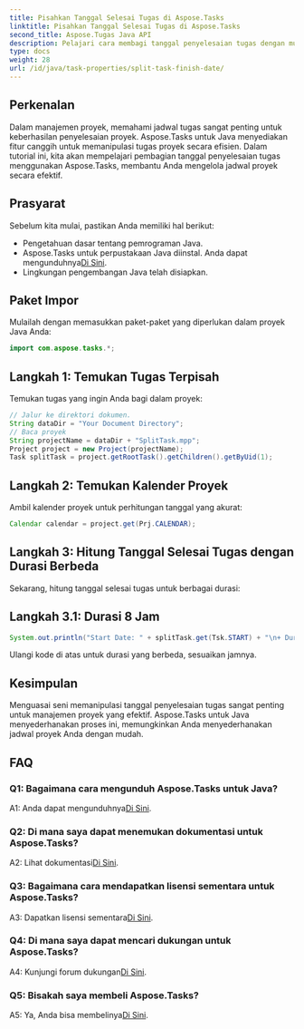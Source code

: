 ```yaml
---
title: Pisahkan Tanggal Selesai Tugas di Aspose.Tasks
linktitle: Pisahkan Tanggal Selesai Tugas di Aspose.Tasks
second_title: Aspose.Tugas Java API
description: Pelajari cara membagi tanggal penyelesaian tugas dengan mudah menggunakan Aspose.Tasks untuk Java. Tingkatkan manajemen proyek dengan jadwal yang akurat.
type: docs
weight: 28
url: /id/java/task-properties/split-task-finish-date/
---
```

## Perkenalan
Dalam manajemen proyek, memahami jadwal tugas sangat penting untuk keberhasilan penyelesaian proyek. Aspose.Tasks untuk Java menyediakan fitur canggih untuk memanipulasi tugas proyek secara efisien. Dalam tutorial ini, kita akan mempelajari pembagian tanggal penyelesaian tugas menggunakan Aspose.Tasks, membantu Anda mengelola jadwal proyek secara efektif.
## Prasyarat
Sebelum kita mulai, pastikan Anda memiliki hal berikut:
- Pengetahuan dasar tentang pemrograman Java.
-  Aspose.Tasks untuk perpustakaan Java diinstal. Anda dapat mengunduhnya[Di Sini](https://releases.aspose.com/tasks/java/).
- Lingkungan pengembangan Java telah disiapkan.
## Paket Impor
Mulailah dengan memasukkan paket-paket yang diperlukan dalam proyek Java Anda:
```java
import com.aspose.tasks.*;
```
## Langkah 1: Temukan Tugas Terpisah
Temukan tugas yang ingin Anda bagi dalam proyek:
```java
// Jalur ke direktori dokumen.
String dataDir = "Your Document Directory";
// Baca proyek
String projectName = dataDir + "SplitTask.mpp";
Project project = new Project(projectName);
Task splitTask = project.getRootTask().getChildren().getByUid(1);
```
## Langkah 2: Temukan Kalender Proyek
Ambil kalender proyek untuk perhitungan tanggal yang akurat:
```java
Calendar calendar = project.get(Prj.CALENDAR);
```
## Langkah 3: Hitung Tanggal Selesai Tugas dengan Durasi Berbeda
Sekarang, hitung tanggal selesai tugas untuk berbagai durasi:
## Langkah 3.1: Durasi 8 Jam
```java
System.out.println("Start Date: " + splitTask.get(Tsk.START) + "\n+ Duration 8 hours\nFinish Date: " + calendar.getTaskFinishDateFromDuration(splitTask, 8d));
```
Ulangi kode di atas untuk durasi yang berbeda, sesuaikan jamnya.
## Kesimpulan
Menguasai seni memanipulasi tanggal penyelesaian tugas sangat penting untuk manajemen proyek yang efektif. Aspose.Tasks untuk Java menyederhanakan proses ini, memungkinkan Anda menyederhanakan jadwal proyek Anda dengan mudah.
## FAQ
### Q1: Bagaimana cara mengunduh Aspose.Tasks untuk Java?
 A1: Anda dapat mengunduhnya[Di Sini](https://releases.aspose.com/tasks/java/).
### Q2: Di mana saya dapat menemukan dokumentasi untuk Aspose.Tasks?
 A2: Lihat dokumentasi[Di Sini](https://reference.aspose.com/tasks/java/).
### Q3: Bagaimana cara mendapatkan lisensi sementara untuk Aspose.Tasks?
 A3: Dapatkan lisensi sementara[Di Sini](https://purchase.aspose.com/temporary-license/).
### Q4: Di mana saya dapat mencari dukungan untuk Aspose.Tasks?
 A4: Kunjungi forum dukungan[Di Sini](https://forum.aspose.com/c/tasks/15).
### Q5: Bisakah saya membeli Aspose.Tasks?
 A5: Ya, Anda bisa membelinya[Di Sini](https://purchase.aspose.com/buy).